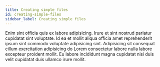 ```yaml
---
title: Creating simple files
id: creating-simple-files
sidebar_label: Creating simple files
---
```


Enim sint officia quis ex labore adipisicing. Irure et sint nostrud pariatur cupidatat sint voluptate. Id ea et mollit aliqua officia amet reprehenderit ipsum sint commodo voluptate adipisicing sint. Adipisicing sit consequat cillum exercitation adipisicing do Lorem consectetur labore nulla labore excepteur proident mollit. Eu labore incididunt magna cupidatat nisi duis velit cupidatat duis ullamco irure mollit.

